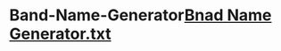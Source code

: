 # Band-Name-Generator[Bnad Name Generator.txt](https://github.com/Shyamli01/Band-Name-Generator/files/9691880/Bnad.Name.Generator.txt)
